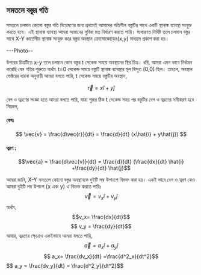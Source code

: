 ## সমতলে বস্তুর গতি
 
 সমতলে চলমান কোনো বস্তুর গতি বিশ্লেষণের জন্য প্রথমেই আমাদের গতিশীল বস্তুটির সাথে একটি স্থানাঙ্ক ব্যাবস্থা সংযুক্ত করতে হবে। এই স্থানাঙ্ক ব্যাবস্থা আমরা আমাদের সুবিধা মত নির্ধারণ করতে পারি। সাধারণত নির্দিষ্ট 
 তলে চলমান বস্তুর সাথে X-Y কার্তেসীয় স্থানাঙ্ক সংযুক্ত করে বস্তুর অবস্থান ক্রোমোজোড়ের(x,y) মাধ্যমে প্রকাশ করা হয়। 
 
 ---Photo--
 
 উপরের চিত্রটিতে x-y তলে চলমান কোন বস্তুর t সেকেন্ড সময়ে অবস্থানের স্থির চিত্র। ধরি, আমরা এমন ভাবে নির্ধারন করেছি যেন গতির শুরুতে অর্থাৎ t=0 সেকেন্ড সময়ে বস্তুটি স্থানাঙ্ক ব্যাবস্থার  মূল বিন্দুত
(0,0)  ছিল। তাহলে, অবস্থান ভেক্টরের ধারনা অনুযায়ী আমরা বলতে পারি, t সেকেন্ড সময়ে বস্তুটির অবস্থান,

$$\vec{r} = x\hat{i} + y\hat{j}$$

বেগ ও ত্বরণের সংজ্ঞা হতে আমরা বলতে পারি, যাত্রা শুরুর ঠিক t সেকেন্ড সময় পর বস্তুটির বেগ ও ত্বরণের সমীকরণ হবে নিম্নরূপ,

#### বেগঃ
$$ \vec{v} = \frac{d\vec{r}}{dt} = \frac{d}{dt} (x\hat{i} + y\hat{j}) $$

#### ত্বরণ :
 
 $$\vec{a} = \frac{d\vec{v}}{dt} = \frac{d}{dt} (\frac{dx}{dt} \hat{i} +\frac{dy}{dt} \hat{j}$$
 
  
আমরা জানি, X-Y সমতলে কোনো বস্তুর অবস্থানকে দুইটি লম্ব উপাংশে বিভক্ত করা হয়। একই ভাবে বেগ ও ত্বরণ কেও আমরা দুইটি লম্ব উপাংশ (x এবং y)  এ বিভক্ত করতে পারিঃ
   $$ \vec{v} = v_x\hat{i} + v_y\hat{j}$$ 
    অর্থাৎ, $$v_x= \frac{dx}{dt}$$
           $$ v_y = \frac{dy}{dt}$$
    আবার, ত্বরণের ক্ষে্ত্রেও একইভাবে আমরা বলতে পারি, 
           $$ \vec{a} = a_x\hat{i} + a_y\hat{j} $$
           $$ a_x= \frac{dv_x}{dt} =\frac{d^2_x}{dt^2}$$
           $$ a_y = \frac(dv_y}{dt} = \frac{d^2_y}{dt^2}$$


 

 
 
